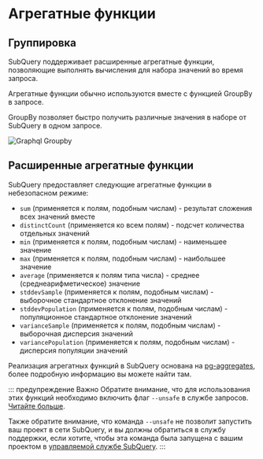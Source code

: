 # Агрегатные функции

## Группировка

SubQuery поддерживает расширенные агрегатные функции, позволяющие выполнять вычисления для набора значений во время запроса.

Агрегатные функции обычно используются вместе с функцией GroupBy в запросе.

GroupBy позволяет быстро получить различные значения в наборе от SubQuery в одном запросе.

![Graphql Groupby](/assets/img/graphql_aggregation.png)

## Расширенные агрегатные функции

SubQuery предоставляет следующие агрегатные функции в небезопасном режиме:

- `sum` (применяется к полям, подобным числам) - результат сложения всех значений вместе
- `distinctCount` (применяется ко всем полям) - подсчет количества отдельных значений
- `min` (применяется к полям, подобным числам) - наименьшее значение
- `max` (применяется к полям, подобным числам) - наибольшее значение
- `average` (применяется к полям типа числа) - среднее (среднеарифметическое) значение
- `stddevSample` (применяется к полям, подобным числам) - выборочное стандартное отклонение значений
- `stddevPopulation` (применяется к полям, подобным числам) - популяционное стандартное отклонение значений
- `varianceSample` (применяется к полям, подобным числам) - выборочная дисперсия значений
- `variancePopulation` (применяется к полям, подобным числам) - дисперсия популяции значений

Реализация агрегатных функций в SubQuery основана на [pg-aggregates](https://github.com/graphile/pg-aggregates), более подробную информацию вы можете найти там.

::: предупреждение Важно Обратите внимание, что для использования этих функций необходимо включить флаг `--unsafe` в службе запросов. [Читайте больше](./references.md#unsafe-query-service).

Также обратите внимание, что команда `--unsafe` не позволит запустить ваш проект в сети SubQuery, и вы должны обратиться в службу поддержки, если хотите, чтобы эта команда была запущена с вашим проектом в [ управляемой службе SubQuery](https://managedservice.subquery.network). :::
